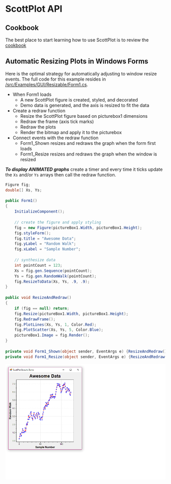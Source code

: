 # ScottPlot API

## Cookbook
The best place to start learning how to use ScottPlot is to review the [cookbook](cookbook)

## Automatic Resizing Plots in Windows Forms
Here is the optimal strategy for automatically adjusting to window resize events. The full code for this example resides in [/src/Examples/GUI/Resizable/Form1.cs](/src/Examples/GUI/Resizable/Form1.cs).

* When Form1 loads
  * A new ScottPlot figure is created, styled, and decorated
  * Demo data is generated, and the axis is resized to fit the data
* Create a redraw function
  * Resize the ScottPlot figure based on picturebox1 dimensions
  * Redraw the frame (axis tick marks)
  * Redraw the plots
  * Render the bitmap and apply it to the picturebox
* Connect events with the redraw function
  * Form1_Shown resizes and redraws the graph when the form first loads
  * Form1_Resize resizes and redraws the graph when the window is resized

***To display ANIMATED graphs*** create a timer and every time it ticks update the `Xs` and/or `Ys` arrays then call the redraw function.

```C#
Figure fig;
double[] Xs, Ys;

public Form1()
{
    InitializeComponent();

    // create the figure and apply styling
    fig = new Figure(pictureBox1.Width, pictureBox1.Height);
    fig.styleForm();
    fig.title = "Awesome Data";
    fig.yLabel = "Random Walk";
    fig.xLabel = "Sample Number";

    // synthesize data
    int pointCount = 123;
    Xs = fig.gen.Sequence(pointCount);
    Ys = fig.gen.RandomWalk(pointCount);
    fig.ResizeToData(Xs, Ys, .9, .9);
}

public void ResizeAndRedraw()
{
    if (fig == null) return;
    fig.Resize(pictureBox1.Width, pictureBox1.Height);
    fig.RedrawFrame();
    fig.PlotLines(Xs, Ys, 1, Color.Red);
    fig.PlotScatter(Xs, Ys, 5, Color.Blue);
    pictureBox1.Image = fig.Render();
}

private void Form1_Shown(object sender, EventArgs e) {ResizeAndRedraw();}
private void Form1_Resize(object sender, EventArgs e) {ResizeAndRedraw();}
```

![](screenshots/stretchy.gif)
